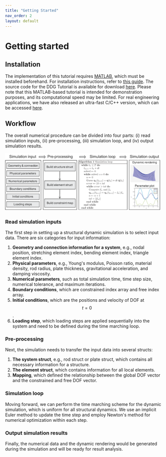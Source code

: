 ```yaml
---
title: "Getting Started"
nav_order: 2
layout: default
---
```


# Getting started
## Installation
The implementation of this tutorial requires [MATLAB](https://www.mathworks.com/products/matlab.html), which must be installed beforehand. For installation instructions, refer to [this guide](https://www.mathworks.com/help/install/ug/install-products-with-internet-connection.html). The source code for the DDG Tutorial is available for download [here](https://github.com/weicheng-huang-mechanics/DDG_Tutorial). Please note that this MATLAB-based tutorial is intended for demonstration purposes, and its computational speed may be limited. For real engineering applications, we have also released an ultra-fast C/C++ version, which can be accessed [here](https://github.com/weicheng-huang-mechanics/DDG_Tutorial_Fast).

## Workflow

The overall numerical procedure can be divided into four parts: (i) read simulation inputs, (ii) pre-processing, (iii) simulation loop, and (iv) output simulation results.

![Algorithm](assets/figures/process.png)

### Read simulation inputs

The first step in setting up a structural dynamic simulation is to select input data. There are six categories for input information:

1. **Geometry and connection information for a system**, e.g., nodal position, stretching element index, bending element index, triangle element index.
2. **Physical parameters**, e.g., Young's modulus, Poisson ratio, material density, rod radius, plate thickness, gravitational acceleration, and damping viscosity.
3. **Numerical parameters**, such as total simulation time, time step size, numerical tolerance, and maximum iterations.
4. **Boundary conditions**, which are constrained index array and free index array.
5. **Initial conditions**, which are the positions and velocity of DOF at $$t = 0$$.
6. **Loading step**, which loading steps are applied sequentially into the system and need to be defined during the time marching loop.

### Pre-processing

Next, the simulation needs to transfer the input data into several structs:

1. **The system struct**, e.g., rod struct or plate struct, which contains all necessary information for a structure.
2. **The element struct**, which contains information for all local elements.
3. **Mapping**, which defined the relationship between the global DOF vector and the constrained and free DOF vector.

### Simulation loop

Moving forward, we can perform the time marching scheme for the dynamic simulation, which is uniform for all structural dynamics. We use an implicit Euler method to update the time step and employ Newton's method for numerical optimization within each step.

### Output simulation results

Finally, the numerical data and the dynamic rendering would be generated during the simulation and will be ready for result analysis. 
